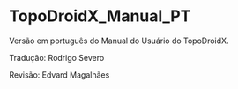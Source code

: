 # TopoDroidX_Manual_PT

Versão em português do Manual do Usuário do TopoDroidX.

Tradução: Rodrigo Severo

Revisão: Edvard Magalhães
